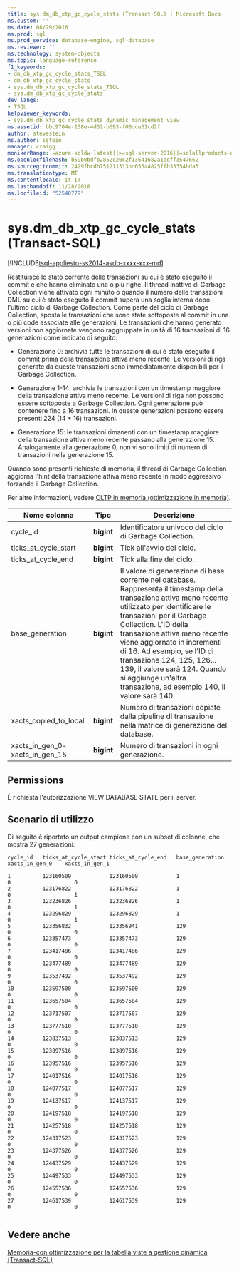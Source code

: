 ```yaml
---
title: sys.dm_db_xtp_gc_cycle_stats (Transact-SQL) | Microsoft Docs
ms.custom: ''
ms.date: 08/29/2016
ms.prod: sql
ms.prod_service: database-engine, sql-database
ms.reviewer: ''
ms.technology: system-objects
ms.topic: language-reference
f1_keywords:
- dm_db_xtp_gc_cycle_stats_TSQL
- dm_db_xtp_gc_cycle_stats
- sys.dm_db_xtp_gc_cycle_stats_TSQL
- sys.dm_db_xtp_gc_cycle_stats
dev_langs:
- TSQL
helpviewer_keywords:
- sys.dm_db_xtp_gc_cycle_stats dynamic management view
ms.assetid: bbc9704e-158e-4d32-b693-f00dce31cd2f
author: stevestein
ms.author: sstein
manager: craigg
monikerRange: =azure-sqldw-latest||>=sql-server-2016||=sqlallproducts-allversions||>=sql-server-linux-2017||=azuresqldb-mi-current
ms.openlocfilehash: b59b0bdfb2852c20c2f13641682a1adff3547662
ms.sourcegitcommit: 2429fbcdb751211313bd655a4825ffb33354bda3
ms.translationtype: MT
ms.contentlocale: it-IT
ms.lasthandoff: 11/28/2018
ms.locfileid: "52540779"
---
```

# <a name="sysdmdbxtpgccyclestats-transact-sql"></a>sys.dm_db_xtp_gc_cycle_stats (Transact-SQL)
[!INCLUDE[tsql-appliesto-ss2014-asdb-xxxx-xxx-md](../../includes/tsql-appliesto-ss2014-asdb-xxxx-xxx-md.md)]

  Restituisce lo stato corrente delle transazioni su cui è stato eseguito il commit e che hanno eliminato una o più righe. Il thread inattivo di Garbage Collection viene attivato ogni minuto o quando il numero delle transazioni DML su cui è stato eseguito il commit supera una soglia interna dopo l'ultimo ciclo di Garbage Collection. Come parte del ciclo di Garbage Collection, sposta le transazioni che sono state sottoposte al commit in una o più code associate alle generazioni. Le transazioni che hanno generato versioni non aggiornate vengono raggruppate in unità di 16 transazioni di 16 generazioni come indicato di seguito:  
  
-   Generazione 0: archivia tutte le transazioni di cui è stato eseguito il commit prima della transazione attiva meno recente. Le versioni di riga generate da queste transazioni sono immediatamente disponibili per il Garbage Collection.  
  
-   Generazione 1-14: archivia le transazioni con un timestamp maggiore della transazione attiva meno recente. Le versioni di riga non possono essere sottoposte a Garbage Collection. Ogni generazione può contenere fino a 16 transazioni. In queste generazioni possono essere presenti 224 (14 * 16) transazioni.  
  
-   Generazione 15: le transazioni rimanenti con un timestamp maggiore della transazione attiva meno recente passano alla generazione 15. Analogamente alla generazione 0, non vi sono limiti di numero di transazioni nella generazione 15.  
  
 Quando sono presenti richieste di memoria, il thread di Garbage Collection aggiorna l'hint della transazione attiva meno recente in modo aggressivo forzando il Garbage Collection.  
  
 Per altre informazioni, vedere [OLTP in memoria &#40;ottimizzazione in memoria&#41;](../../relational-databases/in-memory-oltp/in-memory-oltp-in-memory-optimization.md).  
  
  
|Nome colonna|Tipo|Descrizione|  
|-----------------|----------|-----------------|  
|cycle_id|**bigint**|Identificatore univoco del ciclo di Garbage Collection.|  
|ticks_at_cycle_start|**bigint**|Tick all'avvio del ciclo.|  
|ticks_at_cycle_end|**bigint**|Tick alla fine del ciclo.|  
|base_generation|**bigint**|Il valore di generazione di base corrente nel database. Rappresenta il timestamp della transazione attiva meno recente utilizzato per identificare le transazioni per il Garbage Collection. L'ID della transazione attiva meno recente viene aggiornato in incrementi di 16. Ad esempio, se l'ID di transazione 124, 125, 126... 139, il valore sarà 124. Quando si aggiunge un'altra transazione, ad esempio 140, il valore sarà 140.|  
|xacts_copied_to_local|**bigint**|Numero di transazioni copiate dalla pipeline di transazione nella matrice di generazione del database.|  
|xacts_in_gen_0- xacts_in_gen_15|**bigint**|Numero di transazioni in ogni generazione.|  
  
## <a name="permissions"></a>Permissions  
 È richiesta l'autorizzazione VIEW DATABASE STATE per il server.  
  
## <a name="usage-scenario"></a>Scenario di utilizzo  
 Di seguito è riportato un output campione con un subset di colonne, che mostra 27 generazioni:  
  
```  
cycle_id   ticks_at_cycle_start ticks_at_cycle_end   base_generation  xacts_in_gen_0    xacts_in_gen_1  
  
1          123160509            123160509            1                    0                    0  
2          123176822            123176822            1                    0                    1  
3          123236826            123236826            1                    0                    1  
4          123296829            123296829            1                    0                    1  
5          123356832            123356941            129                  0                    0  
6          123357473            123357473            129                  0                    0  
7          123417486            123417486            129                  0                    0  
8          123477489            123477489            129                  0                    0  
9          123537492            123537492            129                  0                    0  
10         123597500            123597500            129                  0                    0  
11         123657504            123657504            129                  0                    0  
12         123717507            123717507            129                  0                    0  
13         123777510            123777510            129                  0                    0  
14         123837513            123837513            129                  0                    0  
15         123897516            123897516            129                  0                    0  
16         123957516            123957516            129                  0                    0  
17         124017516            124017516            129                  0                    0  
18         124077517            124077517            129                  0                    0  
19         124137517            124137517            129                  0                    0  
20         124197518            124197518            129                  0                    0  
21         124257518            124257518            129                  0                    0  
22         124317523            124317523            129                  0                    0  
23         124377526            124377526            129                  0                    0  
24         124437529            124437529            129                  0                    0  
25         124497533            124497533            129                  0                    0  
26         124557536            124557536            129                  0                    0  
27         124617539            124617539            129                  0                    0  
  
```  
  
## <a name="see-also"></a>Vedere anche  
 [Memoria-con ottimizzazione per la tabella viste a gestione dinamica &#40;Transact-SQL&#41;](../../relational-databases/system-dynamic-management-views/memory-optimized-table-dynamic-management-views-transact-sql.md)  
  
  
